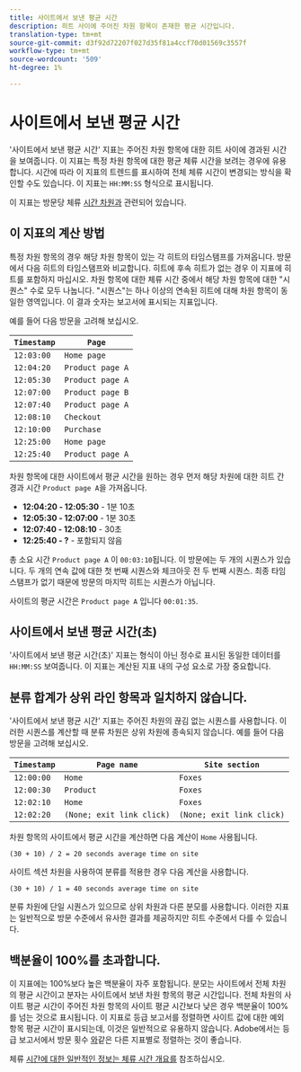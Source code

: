 ```yaml
---
title: 사이트에서 보낸 평균 시간
description: 히트 사이에 주어진 차원 항목이 존재한 평균 시간입니다.
translation-type: tm+mt
source-git-commit: d3f92d72207f027d35f81a4ccf70d01569c3557f
workflow-type: tm+mt
source-wordcount: '509'
ht-degree: 1%

---
```



# 사이트에서 보낸 평균 시간

&#39;사이트에서 보낸 평균 시간&#39; 지표는 주어진 차원 항목에 대한 히트 사이에 경과된 시간을 보여줍니다. 이 지표는 특정 차원 항목에 대한 평균 체류 시간을 보려는 경우에 유용합니다. 시간에 따라 이 지표의 트렌드를 표시하여 전체 체류 시간이 변경되는 방식을 확인할 수도 있습니다. 이 지표는 `HH:MM:SS` 형식으로 표시됩니다.

이 지표는 방문당 체류 [시간 차원과](../dimensions/time-spent-per-visit.md) 관련되어 있습니다.

## 이 지표의 계산 방법

특정 차원 항목의 경우 해당 차원 항목이 있는 각 히트의 타임스탬프를 가져옵니다. 방문에서 다음 히트의 타임스탬프와 비교합니다. 히트에 후속 히트가 없는 경우 이 지표에 히트를 포함하지 마십시오. 차원 항목에 대한 체류 시간 중에서 해당 차원 항목에 대한 &quot;시퀀스&quot; 수로 모두 나눕니다. &quot;시퀀스&quot;는 하나 이상의 연속된 히트에 대해 차원 항목이 동일한 영역입니다. 이 결과 숫자는 보고서에 표시되는 지표입니다.

예를 들어 다음 방문을 고려해 보십시오.

| `Timestamp` | `Page` |
| --- | --- |
| `12:03:00` | `Home page` |
| `12:04:20` | `Product page A` |
| `12:05:30` | `Product page A` |
| `12:07:00` | `Product page B` |
| `12:07:40` | `Product page A` |
| `12:08:10` | `Checkout` |
| `12:10:00` | `Purchase` |
| `12:25:00` | `Home page` |
| `12:25:40` | `Product page A` |


차원 항목에 대한 사이트에서 평균 시간을 원하는 경우 먼저 해당 차원에 대한 히트 간 경과 시간 `Product page A`을 가져옵니다.

* **12:04:20 - 12:05:30** - 1분 10초
* **12:05:30 - 12:07:00** - 1분 30초
* **12:07:40 - 12:08:10** - 30초
* **12:25:40 - ?** - 포함되지 않음

총 소요 시간 `Product page A` 이 `00:03:10`됩니다. 이 방문에는 두 개의 시퀀스가 있습니다. 두 개의 연속 값에 대한 첫 번째 시퀀스와 체크아웃 전 두 번째 시퀀스. 최종 타임스탬프가 없기 때문에 방문의 마지막 히트는 시퀀스가 아닙니다.

사이트의 평균 시간은 `Product page A` 입니다 `00:01:35`.

## 사이트에서 보낸 평균 시간(초)

&#39;사이트에서 보낸 평균 시간(초)&#39; 지표는 형식이 아닌 정수로 표시된 동일한 데이터를 `HH:MM:SS` 보여줍니다. 이 지표는 계산된 지표 내의 구성 요소로 가장 중요합니다.

## 분류 합계가 상위 라인 항목과 일치하지 않습니다.

&#39;사이트에서 보낸 평균 시간&#39; 지표는 주어진 차원의 끊김 없는 시퀀스를 사용합니다. 이러한 시퀀스를 계산할 때 분류 차원은 상위 차원에 종속되지 않습니다. 예를 들어 다음 방문을 고려해 보십시오.

| `Timestamp` | `Page name` | `Site section` |
| --- | --- | --- |
| `12:00:00` | `Home` | `Foxes` |
| `12:00:30` | `Product` | `Foxes` |
| `12:02:10` | `Home` | `Foxes` |
| `12:02:20` | `(None; exit link click)` | `(None; exit link click)` |

차원 항목의 사이트에서 평균 시간을 계산하면 다음 계산이 `Home` 사용됩니다.

```text
(30 + 10) / 2 = 20 seconds average time on site
```

사이트 섹션 [](../dimensions/site-section.md) 차원을 사용하여 분류를 적용한 경우 다음 계산을 사용합니다.

```text
(30 + 10) / 1 = 40 seconds average time on site
```

분류 차원에 단일 시퀀스가 있으므로 상위 차원과 다른 분모를 사용합니다. 이러한 지표는 일반적으로 방문 수준에서 유사한 결과를 제공하지만 히트 수준에서 다를 수 있습니다.

## 백분율이 100%를 초과합니다.

이 지표에는 100%보다 높은 백분율이 자주 포함됩니다. 분모는 사이트에서 전체 차원의 평균 시간이고 분자는 사이트에서 보낸 차원 항목의 평균 시간입니다. 전체 차원의 사이트 평균 시간이 주어진 차원 항목의 사이트 평균 시간보다 낮은 경우 백분율이 100%를 넘는 것으로 표시됩니다. 이 지표로 등급 보고서를 정렬하면 사이트 값에 대한 예외 항목 평균 시간이 표시되는데, 이것은 일반적으로 유용하지 않습니다. Adobe에서는 등급 보고서에서 방문 횟수 [와](visits.md)같은 다른 지표별로 정렬하는 것이 좋습니다.

체류 [시간에 대한 일반적인 정보는 체류 시간 개요를](time-spent.md) 참조하십시오.
